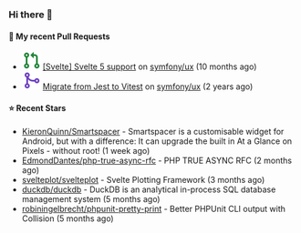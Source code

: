### Hi there 👋

#### 🔨 My recent Pull Requests

- ![](./assets/pr-open.svg) [[Svelte] Svelte 5 support](https://github.com/symfony/ux/pull/2288) on [symfony/ux](https://github.com/symfony/ux) (10 months ago)
- ![](./assets/pr-merged.svg) [Migrate from Jest to Vitest](https://github.com/symfony/ux/pull/1202) on [symfony/ux](https://github.com/symfony/ux) (2 years ago)

#### ⭐ Recent Stars

- [KieronQuinn/Smartspacer](https://github.com/KieronQuinn/Smartspacer) - Smartspacer is a customisable widget for Android, but with a difference: It can upgrade the built in At a Glance on Pixels - without root! (1 week ago)
- [EdmondDantes/php-true-async-rfc](https://github.com/EdmondDantes/php-true-async-rfc) - PHP TRUE ASYNC RFC (2 months ago)
- [svelteplot/svelteplot](https://github.com/svelteplot/svelteplot) - Svelte Plotting Framework (3 months ago)
- [duckdb/duckdb](https://github.com/duckdb/duckdb) - DuckDB is an analytical in-process SQL database management system (5 months ago)
- [robiningelbrecht/phpunit-pretty-print](https://github.com/robiningelbrecht/phpunit-pretty-print) - Better PHPUnit CLI output with Collision (5 months ago)